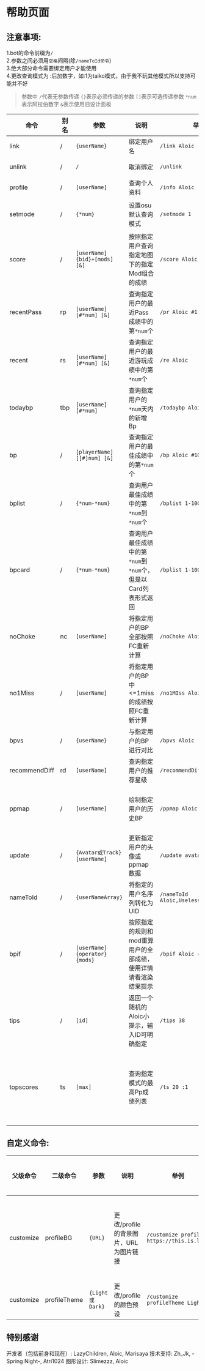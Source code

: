 # 帮助页面

## 注意事项:

1.bot的命令前缀为`/`<br>
2.参数之间必须用`空格`间隔(除`/nameToId命令`)<br>
3.绝大部分命令需要绑定用户才能使用<br>
4.更改查询模式为 :后加数字，如:1为taiko模式，由于我不玩其他模式所以支持可能并不好<br>

> 参数中
`/`代表无参数传递
`{}`表示必须传递的参数
`[]`表示可选传递参数
`*num`表示阿拉伯数字
`&`表示使用旧设计面板

| 命令          | 别名 | 参数                         | 说明                                                         | 举例                         | 注意事项                           |
| ------------- | --- | --------------------------- | ------------------------------------------------------------ | ---------------------------- | --------------------------------- |
| link         | /   | `{userName}`                  | 绑定用户名                                                   | `/link Aloic`                  | 解绑请用/unlink                    |
| unlink        | /   | `/`                        | 取消绑定                                                     | `/unlink`                     | 多余参数会被忽略                     |
| profile          | /   | `[userName]`                  | 查询个人资料                                                  | `/info Aloic`                 |  /                                 |
| setmode       | /   | `{*num}`                      | 设置osu默认查询模式                                           | `/setmode 1`                  | 0=std, 1=taiko, 2=fruits, 3=mania  |
| score         | /   | `[userName] {bid}+[mods] [&]`   | 按照指定用户查询指定地图下的指定Mod组合的成绩                    | `/score Aloic 3970329+HT`       | 若存在&则会使用旧设计面板             |
| recentPass    | rp  | `[userName] [#*num] [&]`        | 查询指定用户的最近Pass成绩中的第`*num`个                        | `/pr Aloic #1 &`               | 不填索引则默认为#1，若存在&则会使用旧设计面板   |
| recent        | rs  | `[userName] [#*num] [&]`        | 查询指定用户的最近游玩成绩中的第`*num`个                        | `/re Aloic`                    | 不填索引则默认为#1，若存在&则会使用旧设计面板   |
| todaybp       | tbp  | `[userName] [#*num]`          | 查询指定用户的`*num`天内的新增Bp                              | `/todaybp Aloic #10`             | 不填索引则默认为#1   |
| bp            | /   | `[playerName] [[#]num] [&]`     | 查询指定用户的最佳成绩中的第`*num`个                            | `/bp Aloic #10`                | 不填索引则默认为#1，若存在&则会使用旧设计面板   |
| bplist        | /   | `{*num-*num}`                 | 查询用户最佳成绩中的第`*num`到`*num`个                             | `/bplist 1-100`                | 暂不支持查询他人                    |
| bpcard        | /   | `{*num-*num}`                 | 查询用户最佳成绩中的第`*num`到`*num`个，但是以Card列表形式返回        | `/bplist 1-100`                | 暂不支持查询他人                    |
| noChoke       | nc  | `[userName]`                  | 将指定用户的BP全部按照FC重新计算                                | `/noChoke Aloic`               | 渲染出的图形暂时只有Fix后的BP        |
| no1Miss       | /   | `[userName]`                  | 将指定用户的BP中<=1miss的成绩按照FC重新计算                     | `/no1MIss Aloic`                | 此为/noChoke的限制版               |
| bpvs          | /   | `{userName}`                  | 与指定用户的BP进行对比                                         | `/bpvs Aloic`                  | 生成的图形为旧设计                  |
| recommendDiff | rd   | `[userName]`                  | 查询指定用户的推荐星级                                         | `/recommendDiff Aloic`           | /                               |
| ppmap         | /   | `[userName]`                  | 绘制指定用户的历史BP                                          | `/ppmap Aloic`                  | 数据来源为OsuTrack，此功能并不是绘制你BP 100 |
| update        | /   | `{Avatar或Track} [userName]`    | 更新指定用户的头像或ppmap数据                                  | `/update avatar Aloic`           | /                                 |
| nameToId      | /   | `{userNameArray}`              | 将指定的用户名序列转化为UID                                   | `/nameToId Aloic,UselessPlayer,Zh_Jk` | / 间隔符为`,`，与其他指令不同      |
| bpif          | /   | `[userName] {operator}{mods}`   | 按照指定的规则和mod重算用户的全部成绩，使用详情请看渲染结果提示    | `/bpif Aloic +HDHR`            | 只渲染重算完成后的前30个成绩         |
| tips          | /   | `[id]`                       | 返回一个随机的Aloic小提示，输入ID可明确指定                     | `/tips 38`                    | /                                 |
| topscores     | ts  | `[max]`                      | 查询指定模式的最高Pp成绩列表    | `/ts 20 :1`                  | bancho查询不到的成绩会被跳过，请注意数据来源为osu track，除了std模式，均已过时         |


## 自定义命令:

| 父级命令      | 二级命令        | 参数                         | 说明                                                         | 举例                         | 注意事项                           |
| ----------- | ------------- | ------------- | ------------------------------------------------------------ | --------------------------------------- | --------------------------------- |
| customize   | profileBG     | `{URL}`        | 更改/profile的背景图片，URL为图片链接                            | `/customize profilebg https://this.is.link`  | 提交后需要等待验证                   |
| customize   | profileTheme  | `{Light或Dark}` | 更改/profile的颜色预设                                         | `/customize profileTheme Light`             | /                                  |



## 特别感谢
开发者（包括前身和现在）: LazyChildren, Aloic, Marisaya
技术支持: Zh_Jk, -Spring Night-, Atri1024
图形设计: Slimezzz, Aloic




